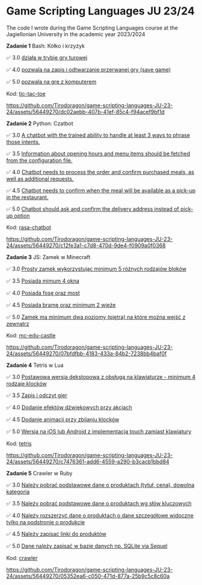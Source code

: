 # Game Scripting Languages JU 23/24
The code I wrote during the Game Scripting Languages course at the Jagiellonian University in the academic year 2023/2024

**Zadanie 1** Bash: Kółko i krzyżyk

:white_check_mark: 3.0 [działa w trybie gry turowej](https://github.com/Tirodoragon/game-scripting-languages-JU-23-24/commit/63e39e3e165c576c74a5745a937677a31e2a17c3)

:white_check_mark: 4.0 [pozwala na zapis i odtwarzanie przerwanej gry (save game)](https://github.com/Tirodoragon/game-scripting-languages-JU-23-24/commit/4ede378d3af75641d107a63e9546de34e37b888d)

:white_check_mark: 5.0 [pozwala na grę z komputerem](https://github.com/Tirodoragon/game-scripting-languages-JU-23-24/commit/2897976e6b39562a2913344416c1c775434a28d5)

Kod: [tic-tac-toe](https://github.com/Tirodoragon/game-scripting-languages-JU-23-24/tree/main/tic-tac-toe)

https://github.com/Tirodoragon/game-scripting-languages-JU-23-24/assets/56449270/dc02aebb-407b-41ef-85c4-f94acef9bf1d

**Zadanie 2** Python: Czatbot

:white_check_mark: 3.0 [A chatbot with the trained ability to handle at least 3 ways to phrase those intents.](https://github.com/Tirodoragon/game-scripting-languages-JU-23-24/commit/bbf1e62966cb762876cec5e771d786342c5b7aeb)

:white_check_mark: 3.5 [Information about opening hours and menu items should be fetched from the configuration file.](https://github.com/Tirodoragon/game-scripting-languages-JU-23-24/commit/6084d328b9285e0906d3a8860e88571964cbaf40)

:white_check_mark: 4.0 [Chatbot needs to process the order and confirm purchased meals, as well as additional requests.](https://github.com/Tirodoragon/game-scripting-languages-JU-23-24/commit/f3d9823412a9b5f7eec22996a96701beed61c6eb)

:white_check_mark: 4.5 [Chatbot needs to confirm when the meal will be available as a pick-up in the restaurant.](https://github.com/Tirodoragon/game-scripting-languages-JU-23-24/commit/6a660203b578633668a2a0cbb0fca439dac3de50)

:white_check_mark: 5.0 [Chatbot should ask and confirm the delivery address instead of pick-up option](https://github.com/Tirodoragon/game-scripting-languages-JU-23-24/commit/840c015b3fb81c25d913ac1bb0123d7db5ef7f0f)

Kod: [rasa-chatbot](https://github.com/Tirodoragon/game-scripting-languages-JU-23-24/tree/main/rasa-chatbot)

https://github.com/Tirodoragon/game-scripting-languages-JU-23-24/assets/56449270/c12fe3a1-c7d8-470d-9de4-f0909a0f0368

**Zadanie 3** JS: Zamek w Minecraft

:white_check_mark: 3.0 [Prosty zamek wykorzystując minimum 5 różnych rodzajów bloków](https://github.com/Tirodoragon/game-scripting-languages-JU-23-24/commit/e914187562901dd7d6ce3bc68129565abf58b743)

:white_check_mark: 3.5 [Posiada mimum 4 okna](https://github.com/Tirodoragon/game-scripting-languages-JU-23-24/commit/ae91d8291f6e890fe7662bf7eca9fc573b50f04b)

:white_check_mark: 4.0 [Posiada fosę oraz most](https://github.com/Tirodoragon/game-scripting-languages-JU-23-24/commit/d081127e0bb350c2fc39539f252688bf7db67915)

:white_check_mark: 4.5 [Posiada bramę oraz minimum 2 wieże](https://github.com/Tirodoragon/game-scripting-languages-JU-23-24/commit/3037e4ca6c25fd8f4bb4c7a61e4798b315b22f3b)

:white_check_mark: 5.0 [Zamek ma minimum dwa poziomy (piętra) na które można wejść z zewnątrz](https://github.com/Tirodoragon/game-scripting-languages-JU-23-24/commit/bbe5bfa37609f2392f3d3e14a24146d91aace594)

Kod: [mc-edu-castle](https://github.com/Tirodoragon/game-scripting-languages-JU-23-24/tree/main/mc-edu-castle)

https://github.com/Tirodoragon/game-scripting-languages-JU-23-24/assets/56449270/07bfdfbb-4183-433a-84b2-7238bb4baf0f

**Zadanie 4** Tetris w Lua

:white_check_mark: 3.0 [Postawowa wersja dekstopowa z obsługą na klawiaturze - minimum 4 rodzaje klocków](https://github.com/Tirodoragon/game-scripting-languages-JU-23-24/commit/89663f9883a5855573935fb1d4ef030372b2ee5f)

:white_check_mark: 3.5 [Zapis i odczyt gier](https://github.com/Tirodoragon/game-scripting-languages-JU-23-24/commit/c8a0a221cf88a8de03c197fa54c53f43da8a106f)

:white_check_mark: 4.0 [Dodanie efektów dźwiękowych przy akcjach](https://github.com/Tirodoragon/game-scripting-languages-JU-23-24/commit/d21fb390c75e0e1195ac55cf0a2a6090a9fcae8f)

:white_check_mark: 4.5 [Dodanie animacji przy zbijaniu klocków](https://github.com/Tirodoragon/game-scripting-languages-JU-23-24/commit/67814e44fb065498a04655e2686457b14ed984fd)

:white_check_mark: 5.0 [Wersja na iOS lub Android z implementacją touch zamiast klawiatury](https://github.com/Tirodoragon/game-scripting-languages-JU-23-24/commit/f66dd56d53172f6f95a0955c6ff0dff927cd1326)

Kod: [tetris](https://github.com/Tirodoragon/game-scripting-languages-JU-23-24/tree/main/tetris)

https://github.com/Tirodoragon/game-scripting-languages-JU-23-24/assets/56449270/c7476361-add6-4559-a290-b3cacb1bbd84

**Zadanie 5** Crawler w Ruby

:white_check_mark: 3.0 [Należy pobrać podstawowe dane o produktach (tytuł, cena), dowolna kategoria](https://github.com/Tirodoragon/game-scripting-languages-JU-23-24/commit/c628af0e0d4c7df294648469947b1765a85333e2)

:white_check_mark: 3.5 [Należy pobrać podstawowe dane o produktach wg słów kluczowych](https://github.com/Tirodoragon/game-scripting-languages-JU-23-24/commit/df2a270d9245b3644ba05d76fba3590f9c8ce294)

:white_check_mark: 4.0 [Należy rozszerzyć dane o produktach o dane szczegółowe widoczne tylko na podstronie o produkcie](https://github.com/Tirodoragon/game-scripting-languages-JU-23-24/commit/de3fb9c62a3bd5a31a434081a743ba002a3dd5ad)

:white_check_mark: 4.5 [Należy zapisać linki do produktów](https://github.com/Tirodoragon/game-scripting-languages-JU-23-24/commit/75d105ac56afef3f758e62e2d1156f8a097cf9cf)

:white_check_mark: 5.0 [Dane należy zapisać w bazie danych np. SQLite via Sequel](https://github.com/Tirodoragon/game-scripting-languages-JU-23-24/commit/f98f07734c5288c958bd077fe9d5062c436a00fe)

Kod: [crawler](https://github.com/Tirodoragon/game-scripting-languages-JU-23-24/tree/main/crawler)

https://github.com/Tirodoragon/game-scripting-languages-JU-23-24/assets/56449270/05352ea6-c050-471d-877a-25b9c5c8c60a
